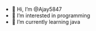 - 👋 Hi, I’m @Ajay5847
- 👀 I’m interested in programming
- 🌱 I’m currently learning java

<!---
Ajay5847/Ajay5847 is a ✨ special ✨ repository because its `README.md` (this file) appears on your GitHub profile.
You can click the Preview link to take a look at your changes.
--->
